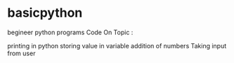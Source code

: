 # basicpython
begineer python programs
Code On Topic :

printing in python
storing value in variable
addition of numbers
Taking input from user
